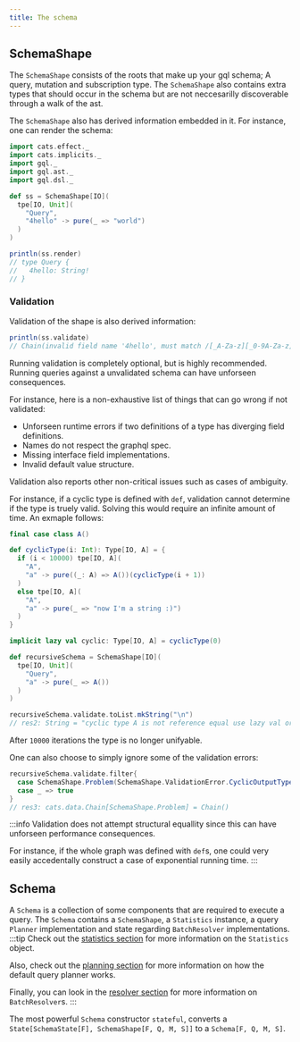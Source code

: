 ```yaml
---
title: The schema
---
```

## SchemaShape
The `SchemaShape` consists of the roots that make up your gql schema; A query, mutation and subscription type.
The `SchemaShape` also contains extra types that should occur in the schema but are not neccesarilly discoverable through a walk of the ast.

The `SchemaShape` also has derived information embedded in it.
For instance, one can render the schema:
```scala
import cats.effect._
import cats.implicits._
import gql._
import gql.ast._
import gql.dsl._

def ss = SchemaShape[IO](
  tpe[IO, Unit](
    "Query",
    "4hello" -> pure(_ => "world")
  )
)

println(ss.render)
// type Query {
//   4hello: String!
// }
```

### Validation
Validation of the shape is also derived information:
```scala
println(ss.validate)
// Chain(invalid field name '4hello', must match /[_A-Za-z][_0-9A-Za-z]*/ at (Query).4hello)
```
Running validation is completely optional, but is highly recommended.
Running queries against a unvalidated schema can have unforseen consequences.

For instance, here is a non-exhaustive list of things that can go wrong if not validated:
 - Unforseen runtime errors if two definitions of a type has diverging field definitions.
 - Names do not respect the graphql spec.
 - Missing interface field implementations.
 - Invalid default value structure.

Validation also reports other non-critical issues such as cases of ambiguity.

For instance, if a cyclic type is defined with `def`, validation cannot determine if the type is truely valid.
Solving this would require an infinite amount of time.
An exmaple follows:
```scala
final case class A()

def cyclicType(i: Int): Type[IO, A] = {
  if (i < 10000) tpe[IO, A](
    "A",
    "a" -> pure((_: A) => A())(cyclicType(i + 1))
  )
  else tpe[IO, A](
    "A",
    "a" -> pure(_ => "now I'm a string :)")
  )
}

implicit lazy val cyclic: Type[IO, A] = cyclicType(0)

def recursiveSchema = SchemaShape[IO](
  tpe[IO, Unit](
    "Query",
    "a" -> pure(_ => A())
  )
)

recursiveSchema.validate.toList.mkString("\n")
// res2: String = "cyclic type A is not reference equal use lazy val or `cats.Eval` to declare this type at (Query).a(A).a(A)"
```
After `10000` iterations the type is no longer unifyable.

One can also choose to simply ignore some of the validation errors:
```scala
recursiveSchema.validate.filter{
  case SchemaShape.Problem(SchemaShape.ValidationError.CyclicOutputType("A"), _) => false
  case _ => true
}
// res3: cats.data.Chain[SchemaShape.Problem] = Chain()
```
:::info
Validation does not attempt structural equallity since this can have unforseen performance consequences.

For instance, if the whole graph was defined with `def`s, one could very easily accedentally construct a case of exponential running time.
:::

## Schema
A `Schema` is a collection of some components that are required to execute a query.
The `Schema` contains a `SchemaShape`, a `Statistics` instance, a query `Planner` implementation and state regarding `BatchResolver` implementations.
:::tip
Check out the [statistics section](../execution/statistics) for more information on the `Statistics` object.

Also, check out the [planning section](../execution/planning) for more information on how the default query planner works.

Finally, you can look in the [resolver section](./resolvers) for more information on `BatchResolver`s.
:::

The most powerful `Schema` constructor `stateful`, converts a `State[SchemaState[F], SchemaShape[F, Q, M, S]]` to a `Schema[F, Q, M, S]`.
